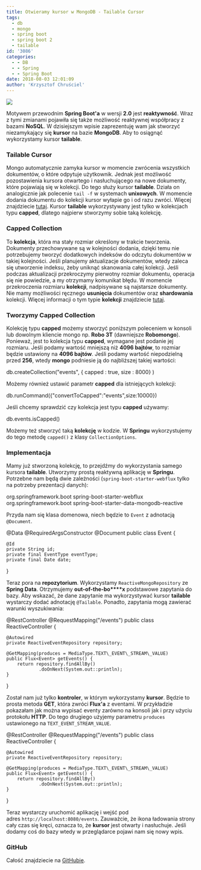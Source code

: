 ```yaml
---
title: Otwieramy kursor w MongoDB - Tailable Cursor
tags:
  - db
  - mongo
  - spring boot
  - spring boot 2
  - tailable
id: '3086'
categories:
  - - DB
  - - Spring
  - - Spring Boot
date: 2018-08-03 12:01:09
author: 'Krzysztof Chruściel'
---
```


![](http://codecouple.pl/wp-content/uploads/2017/12/springBoot2Art.png)

Motywem przewodnim **Spring Boot'a** w wersji **2.0** jest **reaktywność**. Wraz z tymi zmianami pojawiła się także możliwość reaktywnej współpracy z bazami **NoSQL**. W dzisiejszym wpisie zaprezentuję wam jak stworzyć niezamykający się **kursor** na bazie **MongoDB**. Aby to osiągnąć wykorzystamy kursor **tailable**.
<!-- more -->
### Tailable Cursor

Mongo automatycznie zamyka kursor w momencie zwrócenia wszystkich dokumentów, o które odpytuje użytkownik. Jednak jest możliwość pozostawienia kursora otwartego i nasłuchującego na nowe dokumenty, które pojawiają się w kolekcji. Do tego służy kursor **tailable**. Działa on analogicznie jak polecenie `tail -f` w systemach **unixowych**. W momencie dodania dokumentu do kolekcji kursor wyłapie go i od razu zwróci. Więcej znajdziecie [tutaj](https://docs.mongodb.com/manual/core/tailable-cursors/). Kursor **tailable** wykorzystywany jest tylko w kolekcjach typu **capped**, dlatego najpierw stworzymy sobie taką kolekcję.

### Capped Collection

To **kolekcja**, która ma stały rozmiar określony w trakcie tworzenia. Dokumenty przechowywane są w kolejności dodania, dzięki temu nie potrzebujemy tworzyć dodatkowych indeksów do odczytu dokumentów w takiej kolejności. Jeśli planujemy aktualizacje dokumentów, wtedy zaleca się utworzenie indeksu, żeby uniknąć skanowania całej kolekcji. Jeśli podczas aktualizacji przekroczymy pierwotny rozmiar dokumentu, operacja się nie powiedzie, a my otrzymamy komunikat błędu. W momencie przekroczenia rozmiaru **kolekcji**, nadpisywane są najstarsze dokumenty. Nie mamy możliwości ręcznego **usunięcia** dokumentów oraz **shardowania** kolekcji. Więcej informacji o tym typie **kolekcji** znajdziecie [tutaj](https://docs.mongodb.com/manual/core/capped-collections/).

### Tworzymy Capped Collection

Kolekcję typu **capped** możemy stworzyć poniższym poleceniem w konsoli lub dowolnym kliencie mongo np. **Robo 3T** (dawniejsze **Robomongo**). Ponieważ, jest to kolekcja typu **capped**, wymagane jest podanie jej rozmiaru. Jeśli podamy wartość mniejszą niż **4096 bajtów**, to rozmiar będzie ustawiony na **4096 bajtów**. Jeśli podamy wartość niepodzielną przed **256**, wtedy **mongo** podniesie ją do najbliższej takiej wartości:

db.createCollection("events", { capped : true, size : 8000} )

Możemy również ustawić parametr **capped** dla istniejących kolekcji:

db.runCommand({"convertToCapped":"events",size:10000})

Jeśli chcemy sprawdzić czy kolekcja jest typu **capped** używamy:

db.events.isCapped()

Możemy też stworzyć taką **kolekcję** w kodzie. W **Springu** wykorzystujemy do tego metodę `capped()` z klasy `CollectionOptions`.

### Implementacja

Mamy już stworzoną kolekcję, to przejdźmy do wykorzystania samego kursora **tailable**. Utworzymy prostą reaktywną aplikację w **Springu**. Potrzebne nam będą dwie zależności (`spring-boot-starter-webflux` tylko na potrzeby prezentacji danych):

<dependency>
    <groupId>org.springframework.boot</groupId>
    <artifactId>spring-boot-starter-webflux</artifactId>
</dependency>
<dependency>
    <groupId>org.springframework.boot</groupId>
    <artifactId>spring-boot-starter-data-mongodb-reactive</artifactId>
</dependency>

Przyda nam się klasa domenowa, niech będzie to `Event` z adnotacją `@Document`.

@Data
@RequiredArgsConstructor
@Document
public class Event {

    @Id
    private String id;
    private final EventType eventType;
    private final Date date;
}

Teraz pora na **repozytorium**. Wykorzystamy `ReactiveMongoRepository` ze **Spring Data**. Otrzymujemy **out-of-the-bo****x** podstawowe zapytania do bazy. Aby wskazać, że dane zapytanie ma wykorzystywać kursor **tailable** wystarczy dodać adnotację `@Tailable`. Ponadto, zapytania mogą zawierać warunki wyszukiwania:

@RestController
@RequestMapping("/events")
public class ReactiveController {

    @Autowired
    private ReactiveEventRepository repository;

    @GetMapping(produces = MediaType.TEXT\_EVENT\_STREAM\_VALUE)
    public Flux<Event> getEvents() {
        return repository.findAllBy()
                .doOnNext(System.out::println);
    }
}

Został nam już tylko **kontroler**, w którym wykorzystamy **kursor**. Będzie to prosta metoda **GET**, która zwróci **Flux'a** z eventami. W przykładzie pokazałam jak można wypisać eventy zarówno na konsoli jak i przy użyciu protokołu **HTTP**. Do tego drugiego użyjemy parametru `produces` ustawionego na `TEXT_EVENT_STREAM_VALUE`.

@RestController
@RequestMapping("/events")
public class ReactiveController {

    @Autowired
    private ReactiveEventRepository repository;

    @GetMapping(produces = MediaType.TEXT\_EVENT\_STREAM\_VALUE)
    public Flux<Event> getEvents() {
        return repository.findAllBy()
                .doOnNext(System.out::println);
    }
}

Teraz wystarczy uruchomić aplikację i wejść pod adres `http://localhost:8080/events`. Zauważcie, że ikona ładowania strony cały czas się kręci, oznacza to, że **kursor** jest otwarty i nasłuchuje. Jeśli dodamy coś do bazy wtedy w przeglądarce pojawi nam się nowy wpis.

### GitHub

Całość znajdziecie na [GitHubie](https://github.com/apieszczek/SpringBoot/tree/master/spring-boot-tailable).